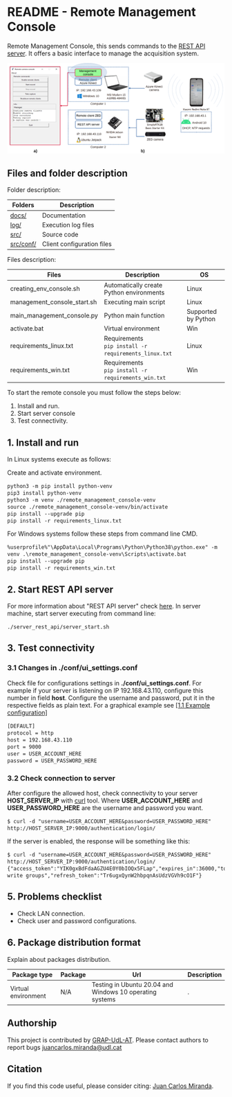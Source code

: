 # README - Remote Management Console 
Remote Management Console, this sends commands to the [REST API server](https://github.com/GRAP-UdL-AT/ak_acquisition_system/tree/main/server_rest_api/). It offers a basic interface to manage the acquisition system.

![REMOTE_MANAGEMENT_CONSOLE](https://github.com/GRAP-UdL-AT/ak_acquisition_system/blob/main/remote_management_console/docs/img/management_console_presentation.png?raw=true)

## Files and folder description

Folder description:

| Folders                    | Description            |
|---------------------------|-------------------------|
| [docs/](https://github.com/GRAP-UdL-AT/ak_acquisition_system/tree/main/remote_management_console/docs/) | Documentation |
| [log/](https://github.com/GRAP-UdL-AT/ak_acquisition_system/tree/main/remote_management_console/log/) | Execution log files |
| [src/](https://github.com/GRAP-UdL-AT/ak_acquisition_system/tree/main/remote_management_console/src/) | Source code |
| [src/conf/](https://github.com/GRAP-UdL-AT/ak_acquisition_system/tree/main/remote_management_console/src/conf/) | Client configuration files |


Files description:

| Files                    | Description              | OS |
|---------------------------|-------------------------|---|
| creating_env_console.sh | Automatically create Python environments | Linux |
| management_console_start.sh | Executing main script | Linux |
| main_management_console.py | Python main function | Supported by Python |
| activate.bat | Virtual environment | Win |
| requirements_linux.txt | Requirements <br>```pip install -r requirements_linux.txt``` | Linux |
| requirements_win.txt | Requirements <br>```pip install -r requirements_win.txt``` | Win |

To start the remote console you must follow the steps below:
1. Install and run.
2. Start server console
3. Test connectivity.

## 1. Install and run

In Linux systems execute as follows:

Create and activate environment.
```
python3 -m pip install python-venv
pip3 install python-venv
python3 -m venv ./remote_management_console-venv
source ./remote_management_console-venv/bin/activate
pip install --upgrade pip
pip install -r requirements_linux.txt
```

For Windows systems follow these steps from command line CMD.
```
%userprofile%"\AppData\Local\Programs\Python\Python38\python.exe" -m venv .\remote_management_console-venv\Scripts\activate.bat
pip install --upgrade pip
pip install -r requirements_win.txt
```


## 2. Start REST API server

For more information about "REST API server"
check [here](https://github.com/GRAP-UdL-AT/ak_acquisition_system/tree/main/server_rest_api/).
In server machine, start server executing from command line:

```
./server_rest_api/server_start.sh
```

## 3. Test connectivity

### 3.1 Changes in ./conf/ui_settings.conf
Check file for configurations settings in **./conf/ui_settings.conf**.
For example if your server is listening on IP 192.168.43.110, configure this number in field **host**.
Configure the username and password, put it in the respective fields as plain text. For a graphical example see [[1.1 Example configuration]](https://github.com/GRAP-UdL-AT/ak_acquisition_system#11-example-configuration---capturing-fruit-data-using-the-ak_acqs-software)
```
[DEFAULT]
protocol = http
host = 192.168.43.110
port = 9000
user = USER_ACCOUNT_HERE
password = USER_PASSWORD_HERE
```


### 3.2 Check connection to server

After configure the allowed host, check connectivity to your server **HOST_SERVER_IP** with [curl](https://curl.se/) tool.
Where **USER_ACCOUNT_HERE** and **USER_PASSWORD_HERE** are the username and password you want.
```
$ curl -d "username=USER_ACCOUNT_HERE&password=USER_PASSWORD_HERE" http://HOST_SERVER_IP:9000/authentication/login/
```

If the server is enabled, the response will be something like this:
```
$ curl -d "username=USER_ACCOUNT_HERE&password=USER_PASSWORD_HERE" http://HOST_SERVER_IP:9000/authentication/login/
{"access_token":"YIK0gxBdFdaAGZU4E0Y0bIOQx5FLap","expires_in":36000,"token_type":"Bearer","scope":"read write groups","refresh_token":"Tr6ugxQynW2hbpqnAsUdzVGVh9cO1F"}
```

## 5. Problems checklist

* Check LAN connection.
* Check user and password configurations.

## 6. Package distribution format

Explain about packages distribution.

| Package type | Package |  Url |  Description | 
|--------------|---------|------|------|
| Virtual environment          | N/A    | Testing in Ubuntu 20.04 and Windows 10 operating systems | . |


## Authorship

This project is contributed by [GRAP-UdL-AT](http://www.grap.udl.cat/en/index.html). Please contact authors to report
bugs juancarlos.miranda@udl.cat

## Citation

If you find this code useful, please consider citing:
[Juan Carlos Miranda](https://github.com/juancarlosmiranda).
